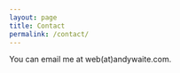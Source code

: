 ```yaml
---
layout: page
title: Contact
permalink: /contact/
---
```


You can email me at web(at)andywaite.com.
